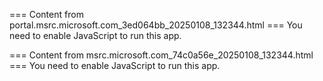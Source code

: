 === Content from portal.msrc.microsoft.com_3ed064bb_20250108_132344.html ===
You need to enable JavaScript to run this app.

=== Content from msrc.microsoft.com_74c0a56e_20250108_132344.html ===
You need to enable JavaScript to run this app.
